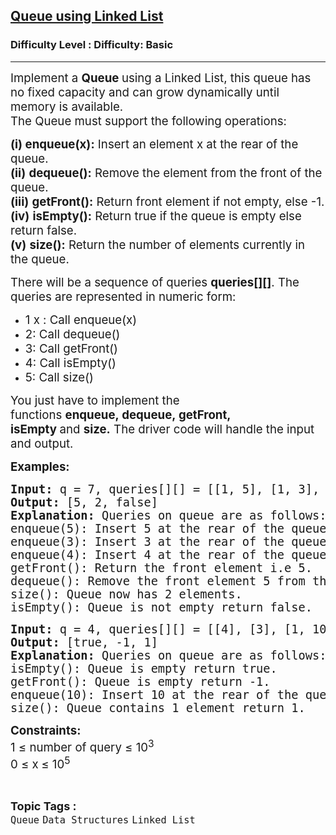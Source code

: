 <h2><a href="https://www.geeksforgeeks.org/problems/implement-queue-using-linked-list/1?page=1&category=Queue&difficulty=Basic&sortBy=submissions">Queue using Linked List</a></h2><h3>Difficulty Level : Difficulty: Basic</h3><hr><div class="problems_problem_content__Xm_eO"><p><span style="font-size: 14pt;">Implement a&nbsp;<strong>Queue&nbsp;</strong>using a Linked List, this queue has no fixed capacity and can grow dynamically until memory is available.<br>The Queue must support the following operations:</span></p>
<p><span style="font-size: 14pt;"><strong>(i)</strong><strong>&nbsp;enqueue(x):</strong> Insert an element x at the rear of the queue.<br><strong>(ii)</strong>&nbsp;<strong>dequeue():</strong> Remove the element from the front of the queue.</span><br><span style="font-size: 14pt;"><strong>(iii)</strong>&nbsp;<strong>getFront():</strong>&nbsp;Return front element if not empty, else -1.<br><strong>(iv)</strong>&nbsp;<strong>isEmpty():</strong>&nbsp;Return true if the queue is empty else return false.<br><strong>(v)</strong>&nbsp;<strong style="font-family: -apple-system, BlinkMacSystemFont, 'Segoe UI', Roboto, Oxygen, Ubuntu, Cantarell, 'Open Sans', 'Helvetica Neue', sans-serif;" data-start="837" data-end="847">size()</strong><span style="font-family: -apple-system, BlinkMacSystemFont, 'Segoe UI', Roboto, Oxygen, Ubuntu, Cantarell, 'Open Sans', 'Helvetica Neue', sans-serif;"><strong>:</strong> Return the number of elements currently in the queue.</span><br></span></p>
<p><span style="font-size: 14pt;">There will be a sequence of queries&nbsp;<strong>queries[][]</strong>. The queries are represented in numeric form:<br></span></p>
<ul>
<li><span style="font-size: 14pt;">1 x : Call enqueue(x)</span></li>
<li><span style="font-size: 14pt;">2: Call dequeue()</span></li>
<li><span style="font-size: 14pt;">3: Call getFront()</span></li>
<li><span style="font-size: 14pt;">4: Call isEmpty()</span></li>
<li><span style="font-size: 14pt;">5: Call size()</span></li>
</ul>
<p><span style="font-size: 14pt;">You just have to implement the functions&nbsp;<strong>enqueue,&nbsp;</strong><strong>dequeue,&nbsp;</strong><strong>getFront,&nbsp; isEmpty&nbsp;</strong>and&nbsp;<strong>size.</strong> The driver code will handle the input and output.</span></p>
<p><span style="font-size: 14pt;"><strong>Examples:</strong></span></p>
<pre><span style="font-size: 14pt;"><strong>Input: </strong>q = 7, queries[][] = [[1, 5], [1, 3], [1, 4], [3], [2], [5], [4]]
<strong>Output: </strong>[5, 2, false]<strong>
Explanation: </strong>Queries on queue are as follows:<br>enqueue(5): Insert 5 at the rear of the queue.<br>enqueue(3): Insert 3 at the rear of the queue.<br>enqueue(4): Insert 4 at the rear of the queue.<br>getFront(): Return the front element i.e 5.<br>dequeue(): Remove the front element 5 from the queue.<br>size(): Queue now has 2 elements.<br>isEmpty(): Queue is not empty return false.</span></pre>
<pre><span style="font-size: 14pt;"><strong>Input: </strong>q = 4, queries[][] = [[4], [3], [1, 10], [5]]
<strong>Output: </strong>[true, -1, 1]<strong>
Explanation: </strong>Queries on queue are as follows:<br>isEmpty(): Queue is empty return true.<br>getFront(): Queue is empty return -1.<br>enqueue(10): Insert 10 at the rear of the queue.</span><br><span style="font-size: 14pt;">size(): Queue contains 1 element return 1.</span></pre>
<p><span style="font-size: 14pt;"><strong>Constraints:</strong><br>1 ≤ number of query ≤ 10<sup>3</sup><br>0 ≤ x<strong>&nbsp;</strong>≤ 10<sup>5</sup></span></p></div><br><p><span style=font-size:18px><strong>Topic Tags : </strong><br><code>Queue</code>&nbsp;<code>Data Structures</code>&nbsp;<code>Linked List</code>&nbsp;